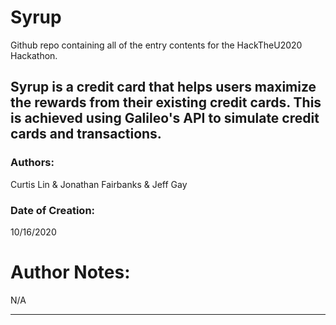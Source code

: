 # Syrup
Github repo containing all of the entry contents for the HackTheU2020 Hackathon. 

## Syrup is a credit card that helps users maximize the rewards from their existing credit cards. This is achieved using Galileo's API to simulate credit cards and transactions. 

 ### Authors:
 Curtis Lin & Jonathan Fairbanks & Jeff Gay

 ### Date of Creation: 
10/16/2020

 # Author Notes: 
 N/A

 ---
